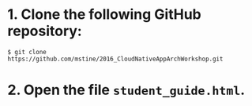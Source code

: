 # 1. Clone the following GitHub repository:

```
$ git clone https://github.com/mstine/2016_CloudNativeAppArchWorkshop.git
```

# 2. Open the file `student_guide.html`.
